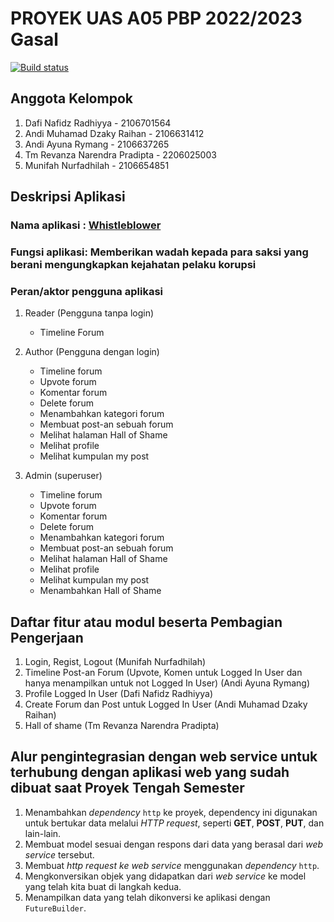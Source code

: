 # PROYEK UAS A05 PBP 2022/2023 Gasal
[![Build status](https://build.appcenter.ms/v0.1/apps/c263908d-305a-4945-8807-31557f28db4f/branches/main/badge)](https://appcenter.ms)
## Anggota Kelompok
1. Dafi Nafidz Radhiyya - 2106701564
2. Andi Muhamad Dzaky Raihan - 2106631412
3. Andi Ayuna Rymang - 2106637265
4. Tm Revanza Narendra Pradipta - 2206025003
5. Munifah Nurfadhilah - 2106654851

## Deskripsi Aplikasi
### Nama aplikasi  : [Whistleblower](https://whistle-blower.up.railway.app/)
### Fungsi aplikasi: Memberikan wadah kepada para saksi yang berani mengungkapkan kejahatan pelaku korupsi
### Peran/aktor pengguna aplikasi
1. Reader (Pengguna tanpa login)
    * Timeline Forum

2. Author (Pengguna dengan login)
    * Timeline forum 
    * Upvote forum
    * Komentar forum
    * Delete forum
    * Menambahkan kategori forum
    * Membuat post-an sebuah forum
    * Melihat halaman Hall of Shame 
    * Melihat profile
    * Melihat kumpulan my post

3. Admin (superuser)
    * Timeline forum 
    * Upvote forum
    * Komentar forum
    * Delete forum
    * Menambahkan kategori forum
    * Membuat post-an sebuah forum
    * Melihat halaman Hall of Shame 
    * Melihat profile
    * Melihat kumpulan my post
    * Menambahkan Hall of Shame

## Daftar fitur atau modul beserta Pembagian Pengerjaan
1. Login, Regist, Logout (Munifah Nurfadhilah)
2. Timeline Post-an Forum (Upvote, Komen untuk Logged In User dan hanya menampilkan untuk not Logged In User) (Andi Ayuna Rymang)
3. Profile Logged In User (Dafi Nafidz Radhiyya)
4. Create Forum dan Post untuk Logged In User (Andi Muhamad Dzaky Raihan)
5. Hall of shame (Tm Revanza Narendra Pradipta)

## Alur pengintegrasian dengan web service untuk terhubung dengan aplikasi web yang sudah dibuat saat Proyek Tengah Semester
1. Menambahkan *dependency* `http` ke proyek, dependency ini digunakan untuk bertukar data melalui *HTTP request*, seperti **GET**, **POST**, **PUT**, dan lain-lain.
2. Membuat model sesuai dengan respons dari data yang berasal dari *web service* tersebut.
3. Membuat *http request ke web service* menggunakan *dependency* `http`.
4. Mengkonversikan objek yang didapatkan dari *web service* ke model yang telah kita buat di langkah kedua.
5. Menampilkan data yang telah dikonversi ke aplikasi dengan `FutureBuilder`.
